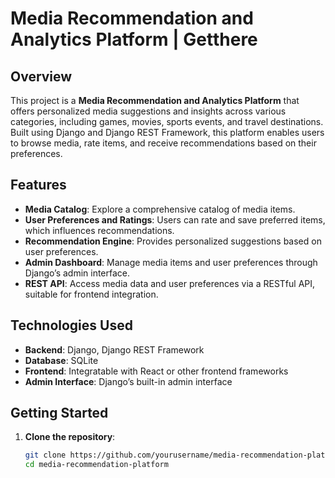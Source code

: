 # Media Recommendation and Analytics Platform | Getthere

## Overview

This project is a **Media Recommendation and Analytics Platform** that offers personalized media suggestions and insights across various categories, including games, movies, sports events, and travel destinations. Built using Django and Django REST Framework, this platform enables users to browse media, rate items, and receive recommendations based on their preferences.

## Features

- **Media Catalog**: Explore a comprehensive catalog of media items.
- **User Preferences and Ratings**: Users can rate and save preferred items, which influences recommendations.
- **Recommendation Engine**: Provides personalized suggestions based on user preferences.
- **Admin Dashboard**: Manage media items and user preferences through Django’s admin interface.
- **REST API**: Access media data and user preferences via a RESTful API, suitable for frontend integration.

## Technologies Used

- **Backend**: Django, Django REST Framework
- **Database**: SQLite
- **Frontend**: Integratable with React or other frontend frameworks
- **Admin Interface**: Django’s built-in admin interface

## Getting Started

1. **Clone the repository**:
   ```bash
   git clone https://github.com/yourusername/media-recommendation-platform.git
   cd media-recommendation-platform

